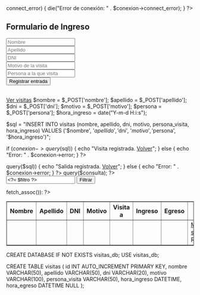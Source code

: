 <?php
$conexion = new mysqli("localhost", "root", "", "visitas_db");
if ($conexion->connect_error) {
    die("Error de conexión: " . $conexion->connect_error);
}
?>
<!DOCTYPE html>
<html>
<head>
    <title>Registro de Visitas</title>
</head>
<body>
    <h2>Formulario de Ingreso</h2>
    <form action="registrar.php" method="post">
        <input type="text" name="nombre" placeholder="Nombre" required><br>
        <input type="text" name="apellido" placeholder="Apellido" required><br>
        <input type="text" name="dni" placeholder="DNI" required><br>
        <input type="text" name="motivo" placeholder="Motivo de la visita" required><br>
        <input type="text" name="persona" placeholder="Persona a la que visita" required><br>
        <input type="submit" value="Registrar entrada">
    </form>
    <br><a href="visitas.php">Ver visitas</a>
</body>
</html>
<?php
include 'conexion.php';

$nombre = $_POST['nombre'];
$apellido = $_POST['apellido'];
$dni = $_POST['dni'];
$motivo = $_POST['motivo'];
$persona = $_POST['persona'];
$hora_ingreso = date("Y-m-d H:i:s");

$sql = "INSERT INTO visitas (nombre, apellido, dni, motivo, persona_visita, hora_ingreso)
        VALUES ('$nombre', '$apellido', '$dni', '$motivo', '$persona', '$hora_ingreso')";

if ($conexion->query($sql)) {
    echo "Visita registrada. <a href='index.php'>Volver</a>";
} else {
    echo "Error: " . $conexion->error;
}
?>
<?php
include 'conexion.php';

$id = $_GET['id'];
$hora_egreso = date("Y-m-d H:i:s");

$sql = "UPDATE visitas SET hora_egreso = '$hora_egreso' WHERE id = $id";

if ($conexion->query($sql)) {
    echo "Salida registrada. <a href='visitas.php'>Volver</a>";
} else {
    echo "Error: " . $conexion->error;
}
?>
<?php
include 'conexion.php';

$filtro = isset($_GET['filtro']) ? $_GET['filtro'] : '';
$consulta = "SELECT * FROM visitas WHERE 
            nombre LIKE '%$filtro%' 
            OR apellido LIKE '%$filtro%' 
            OR DATE(hora_ingreso) = '$filtro'
            ORDER BY hora_ingreso DESC";

$resultado = $conexion->query($consulta);
?>

<form method="get">
    <input type="text" name="filtro" placeholder="Buscar por nombre o fecha (AAAA-MM-DD)" value="<?= $filtro ?>">
    <input type="submit" value="Filtrar">
</form>

<table border="1">
    <tr>
        <th>Nombre</th><th>Apellido</th><th>DNI</th><th>Motivo</th><th>Visita a</th><th>Ingreso</th><th>Egreso</th><th>Acción</th>
    </tr>
    <?php while($fila = $resultado->fetch_assoc()): ?>
        <tr>
            <td><?= $fila['nombre'] ?></td>
            <td><?= $fila['apellido'] ?></td>
            <td><?= $fila['dni'] ?></td>
            <td><?= $fila['motivo'] ?></td>
            <td><?= $fila['persona_visita'] ?></td>
            <td><?= $fila['hora_ingreso'] ?></td>
            <td><?= $fila['hora_egreso'] ?? '---' ?></td>
            <td>
                <?php if (!$fila['hora_egreso']): ?>
                    <a href="salida.php?id=<?= $fila['id'] ?>">Marcar salida</a>
                <?php else: ?>
                    Registrada
                <?php endif; ?>
            </td>
        </tr>
    <?php endwhile; ?>
</table>
CREATE DATABASE IF NOT EXISTS visitas_db;
USE visitas_db;

CREATE TABLE visitas (
    id INT AUTO_INCREMENT PRIMARY KEY,
    nombre VARCHAR(50),
    apellido VARCHAR(50),
    dni VARCHAR(20),
    motivo VARCHAR(100),
    persona_visita VARCHAR(50),
    hora_ingreso DATETIME,
    hora_egreso DATETIME NULL
);

